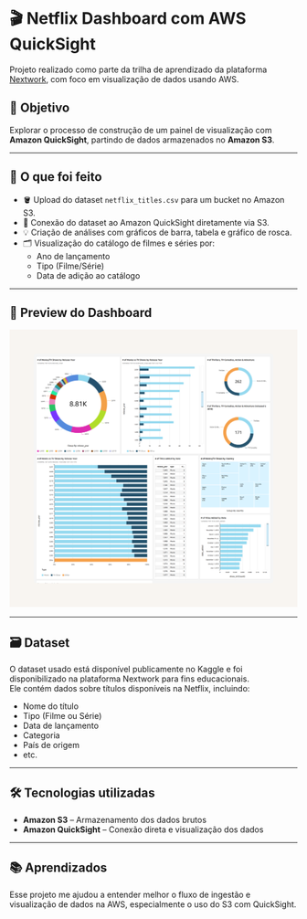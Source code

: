 # 🎬 Netflix Dashboard com AWS QuickSight

Projeto realizado como parte da trilha de aprendizado da plataforma [Nextwork](https://learn.nextwork.org/), com foco em visualização de dados usando AWS.

## 🧠 Objetivo

Explorar o processo de construção de um painel de visualização com **Amazon QuickSight**, partindo de dados armazenados no **Amazon S3**.

---

## 🔧 O que foi feito

- 🪣 Upload do dataset `netflix_titles.csv` para um bucket no Amazon S3.
- 🔗 Conexão do dataset ao Amazon QuickSight diretamente via S3.
- 💡 Criação de análises com gráficos de barra, tabela e gráfico de rosca.
- 🗂️ Visualização do catálogo de filmes e séries por:
  - Ano de lançamento
  - Tipo (Filme/Série)
  - Data de adição ao catálogo

---

## 📸 Preview do Dashboard

![Dashboard Netflix QuickSight](./Imagens/netflix_quicksight_dashboard.png)

---

## 🗃️ Dataset

O dataset usado está disponível publicamente no Kaggle e foi disponibilizado na plataforma Nextwork para fins educacionais.  
Ele contém dados sobre títulos disponíveis na Netflix, incluindo:

- Nome do título
- Tipo (Filme ou Série)
- Data de lançamento
- Categoria
- País de origem
- etc.

---

## 🛠️ Tecnologias utilizadas

- **Amazon S3** – Armazenamento dos dados brutos
- **Amazon QuickSight** – Conexão direta e visualização dos dados

---

## 📚 Aprendizados

Esse projeto me ajudou a entender melhor o fluxo de ingestão e visualização de dados na AWS, especialmente o uso do S3 com QuickSight.
